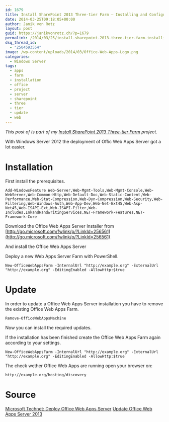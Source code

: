 ```yaml
---
id: 1679
title: Install SharePoint 2013 Three-tier Farm – Installing and Configuring Office Web Apps Server
date: 2014-03-25T09:18:05+00:00
author: Janik von Rotz
layout: post
guid: https://janikvonrotz.ch/?p=1679
permalink: /2014/03/25/install-sharepoint-2013-three-tier-farm-installing-and-configuring-office-web-apps-server/
dsq_thread_id:
  - "2504593554"
image: /wp-content/uploads/2014/03/Office-Web-Apps-Logo.png
categories:
  - Windows Server
tags:
  - apps
  - farm
  - installation
  - office
  - project
  - server
  - sharepoint
  - three
  - tier
  - update
  - web
---
```

*This post of is part of my [Install SharePoint 2013 Three-tier Farm](https://janikvonrotz.ch/projects/install-sharepoint-2013-three-tier-farm/) project.*

With Windows Server 2012 the deployment of Offic Web Apps Server got a lot easier.
<!--more-->
# Installation

First install the prerequisites.

	Add-WindowsFeature Web-Server,Web-Mgmt-Tools,Web-Mgmt-Console,Web-WebServer,Web-Common-Http,Web-Default-Doc,Web-Static-Content,Web-Performance,Web-Stat-Compression,Web-Dyn-Compression,Web-Security,Web-Filtering,Web-Windows-Auth,Web-App-Dev,Web-Net-Ext45,Web-Asp-Net45,Web-ISAPI-Ext,Web-ISAPI-Filter,Web-Includes,InkandHandwritingServices,NET-Framework-Features,NET-Framework-Core

Download the Office Web Apps Server Installer from [http://go.microsoft.com/fwlink/p/?LinkId=256561](http://go.microsoft.com/fwlink/p/?LinkId=256561)

And install the Office Web Apps Server

Deploy a new Web Apps Server Farm with PowerShell.

	New-OfficeWebAppsFarm -InternalUrl "http://example.org" -ExternalUrl "http://example.org" -EditingEnabled -AllowHttp:$true

# Update

In order to update a Office Web Apps Server installation you have to remove the existing Office Web Apps Farm.

    Remove-OfficeWebAppsMachine

Now you can install the required updates.

If the installation has been finished create the Office Web Apps Farm again according to your settings.

    New-OfficeWebAppsFarm -InternalUrl "http://example.org" -ExternalUrl "http://example.org" -EditingEnabled -AllowHttp:$true
    
The check wether Office Web Apps are running open your browser on:

    http://example.org/hosting/discovery

# Source

[Microsoft Technet: Deploy Office Web Apps Server](http://technet.microsoft.com/en-us/library/jj219455(v=office.15).aspx)
[Update Office Web Apps Server 2013](https://gist.github.com/janikvonrotz/9364202)